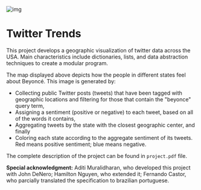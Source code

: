 ![img](https://cloud.githubusercontent.com/assets/22268489/20234697/4e21fcfa-a867-11e6-9027-87691a234431.png)
# Twitter Trends
This project develops a geographic visualization of twitter data across the USA. Main characteristics include dictionaries, lists, and data abstraction techniques to create a modular program. 

The map displayed above depicts how the people in different states feel about Beyoncé. This image is generated by:

- Collecting public Twitter posts (tweets) that have been tagged with geographic locations and filtering for those that contain the "beyonce" query term,
- Assigning a sentiment (positive or negative) to each tweet, based on all of the words it contains,
- Aggregating tweets by the state with the closest geographic center, and finally
- Coloring each state according to the aggregate sentiment of its tweets. Red means positive sentiment; blue means negative.

The complete description of the project can be found in `project.pdf` file.

**Special acknowledgment:** Aditi Muralidharan, who developed this project with John DeNero; Hamilton Nguyen, who extended it; Fernando Castor, who parcially translated the specification to brazilian portuguese. 
